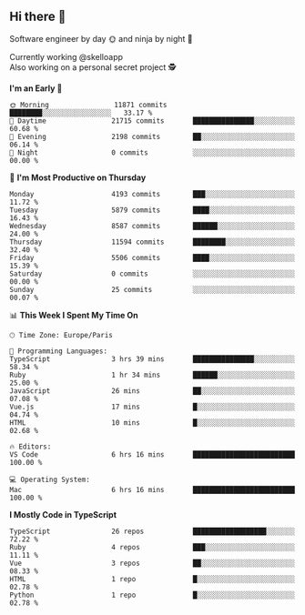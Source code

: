 ## Hi there 👋

Software engineer by day 🌞 and ninja by night 🌝

Currently working @skelloapp <br>
Also working on a personal secret project 🕵️

<!--START_SECTION:waka-->
**I'm an Early 🐤** 

```text
🌞 Morning                11871 commits       ████████░░░░░░░░░░░░░░░░░   33.17 % 
🌆 Daytime                21715 commits       ███████████████░░░░░░░░░░   60.68 % 
🌃 Evening                2198 commits        ██░░░░░░░░░░░░░░░░░░░░░░░   06.14 % 
🌙 Night                  0 commits           ░░░░░░░░░░░░░░░░░░░░░░░░░   00.00 % 
```
📅 **I'm Most Productive on Thursday** 

```text
Monday                   4193 commits        ███░░░░░░░░░░░░░░░░░░░░░░   11.72 % 
Tuesday                  5879 commits        ████░░░░░░░░░░░░░░░░░░░░░   16.43 % 
Wednesday                8587 commits        ██████░░░░░░░░░░░░░░░░░░░   24.00 % 
Thursday                 11594 commits       ████████░░░░░░░░░░░░░░░░░   32.40 % 
Friday                   5506 commits        ████░░░░░░░░░░░░░░░░░░░░░   15.39 % 
Saturday                 0 commits           ░░░░░░░░░░░░░░░░░░░░░░░░░   00.00 % 
Sunday                   25 commits          ░░░░░░░░░░░░░░░░░░░░░░░░░   00.07 % 
```


📊 **This Week I Spent My Time On** 

```text
🕑︎ Time Zone: Europe/Paris

💬 Programming Languages: 
TypeScript               3 hrs 39 mins       ███████████████░░░░░░░░░░   58.34 % 
Ruby                     1 hr 34 mins        ██████░░░░░░░░░░░░░░░░░░░   25.00 % 
JavaScript               26 mins             ██░░░░░░░░░░░░░░░░░░░░░░░   07.08 % 
Vue.js                   17 mins             █░░░░░░░░░░░░░░░░░░░░░░░░   04.74 % 
HTML                     10 mins             █░░░░░░░░░░░░░░░░░░░░░░░░   02.68 % 

🔥 Editors: 
VS Code                  6 hrs 16 mins       █████████████████████████   100.00 % 

💻 Operating System: 
Mac                      6 hrs 16 mins       █████████████████████████   100.00 % 
```

**I Mostly Code in TypeScript** 

```text
TypeScript               26 repos            ██████████████████░░░░░░░   72.22 % 
Ruby                     4 repos             ███░░░░░░░░░░░░░░░░░░░░░░   11.11 % 
Vue                      3 repos             ██░░░░░░░░░░░░░░░░░░░░░░░   08.33 % 
HTML                     1 repo              █░░░░░░░░░░░░░░░░░░░░░░░░   02.78 % 
Python                   1 repo              █░░░░░░░░░░░░░░░░░░░░░░░░   02.78 % 
```




<!--END_SECTION:waka-->

<!--
**antoinelncl/antoinelncl** is a ✨ _special_ ✨ repository because its `README.md` (this file) appears on your GitHub profile.

Here are some ideas to get you started:

- 🔭 I’m currently working on ...
- 🌱 I’m currently learning ...
- 👯 I’m looking to collaborate on ...
- 🤔 I’m looking for help with ...
- 💬 Ask me about ...
- 📫 How to reach me: ...
- 😄 Pronouns: ...
- ⚡ Fun fact: ...
-->
